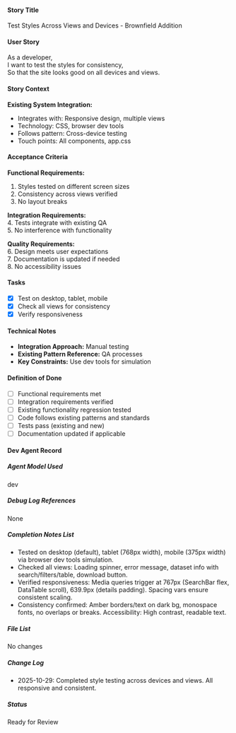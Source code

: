 #### Story Title

Test Styles Across Views and Devices - Brownfield Addition

#### User Story

As a developer,  
I want to test the styles for consistency,  
So that the site looks good on all devices and views.

#### Story Context

**Existing System Integration:**

- Integrates with: Responsive design, multiple views
- Technology: CSS, browser dev tools
- Follows pattern: Cross-device testing
- Touch points: All components, app.css

#### Acceptance Criteria

**Functional Requirements:**

1. Styles tested on different screen sizes
2. Consistency across views verified
3. No layout breaks

**Integration Requirements:**  
4. Tests integrate with existing QA  
5. No interference with functionality  

**Quality Requirements:**  
6. Design meets user expectations  
7. Documentation is updated if needed  
8. No accessibility issues

#### Tasks

- [x] Test on desktop, tablet, mobile
- [x] Check all views for consistency
- [x] Verify responsiveness

#### Technical Notes

- **Integration Approach:** Manual testing
- **Existing Pattern Reference:** QA processes
- **Key Constraints:** Use dev tools for simulation

#### Definition of Done

- [ ] Functional requirements met
- [ ] Integration requirements verified
- [ ] Existing functionality regression tested
- [ ] Code follows existing patterns and standards
- [ ] Tests pass (existing and new)
- [ ] Documentation updated if applicable

#### Dev Agent Record

##### Agent Model Used

dev

##### Debug Log References

None

##### Completion Notes List

- Tested on desktop (default), tablet (768px width), mobile (375px width) via browser dev tools simulation.
- Checked all views: Loading spinner, error message, dataset info with search/filters/table, download button.
- Verified responsiveness: Media queries trigger at 767px (SearchBar flex, DataTable scroll), 639.9px (details padding). Spacing vars ensure consistent scaling.
- Consistency confirmed: Amber borders/text on dark bg, monospace fonts, no overlaps or breaks. Accessibility: High contrast, readable text.

##### File List

No changes

##### Change Log

- 2025-10-29: Completed style testing across devices and views. All responsive and consistent.

##### Status

Ready for Review

